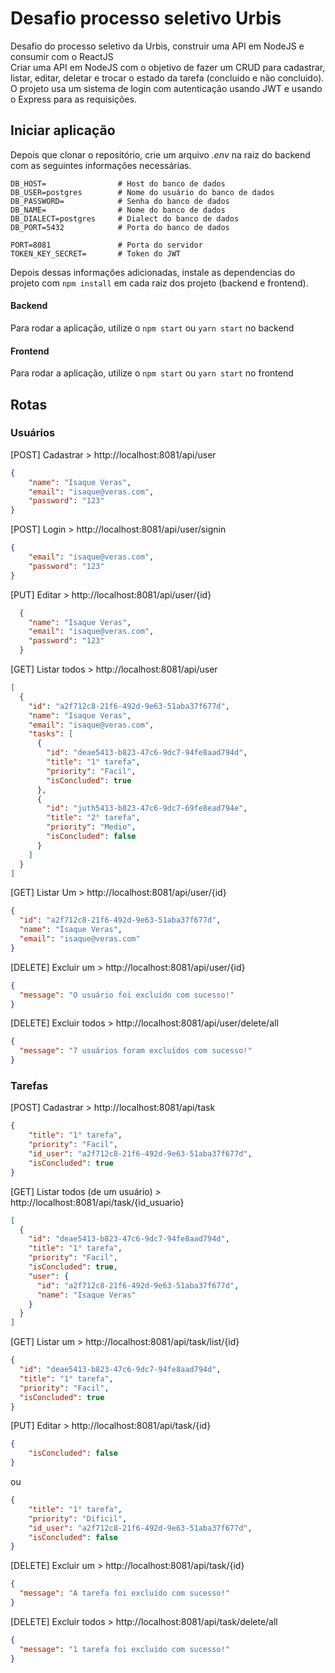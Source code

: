 # Desafio processo seletivo Urbis
Desafio do processo seletivo da Urbis, construir uma API em NodeJS e consumir com o ReactJS <br/>
Criar uma API em NodeJS com o objetivo de fazer um CRUD para cadastrar, listar, editar, deletar e trocar o estado da tarefa (concluido e não concluido). O projeto usa um sistema de login com autenticação usando JWT e usando o Express para as requisições.

## Iniciar aplicação
Depois que clonar o repositório, crie um arquivo _.env_ na raiz do backend com as seguintes informações necessárias.

```env
DB_HOST=                # Host do banco de dados
DB_USER=postgres        # Nome do usuário do banco de dados
DB_PASSWORD=            # Senha do banco de dados
DB_NAME=                # Nome do banco de dados
DB_DIALECT=postgres     # Dialect do banco de dados
DB_PORT=5432            # Porta do banco de dados

PORT=8081               # Porta do servidor
TOKEN_KEY_SECRET=       # Token do JWT
```

Depois dessas informações adicionadas, instale as dependencias do projeto com `npm install` em cada raiz dos projeto (backend e frontend). <br />

#### Backend
Para rodar a aplicação, utilize o `npm start` ou `yarn start` no backend
#### Frontend
Para rodar a aplicação, utilize o `npm start` ou `yarn start` no frontend

## Rotas
### Usuários
[POST] Cadastrar > http://localhost:8081/api/user <br/>
```json
{
	"name": "Isaque Veras",
	"email": "isaque@veras.com",
	"password": "123"
}
```

[POST] Login > http://localhost:8081/api/user/signin <br/>
``` json
{
	"email": "isaque@veras.com",
	"password": "123"
}
```

[PUT] Editar > http://localhost:8081/api/user/{id} <br/>
``` json
  {
    "name": "Isaque Veras",
    "email": "isaque@veras.com",
    "password": "123"
  }
```

[GET] Listar todos > http://localhost:8081/api/user <br/>
``` json
[
  {
    "id": "a2f712c8-21f6-492d-9e63-51aba37f677d",
    "name": "Isaque Veras",
    "email": "isaque@veras.com",
    "tasks": [
      {
        "id": "deae5413-b823-47c6-9dc7-94fe8aad794d",
        "title": "1° tarefa",
        "priority": "Facil",
        "isConcluded": true
      },
      {
        "id": "juth5413-b823-47c6-9dc7-69fe8ead794e",
        "title": "2° tarefa",
        "priority": "Medio",
        "isConcluded": false
      }
    ]
  }
]
```

[GET] Listar Um > http://localhost:8081/api/user/{id}
```json
{
  "id": "a2f712c8-21f6-492d-9e63-51aba37f677d",
  "name": "Isaque Veras",
  "email": "isaque@veras.com"
}
```

[DELETE] Excluir um > http://localhost:8081/api/user/{id} <br/>
```json
{
  "message": "O usuário foi excluído com sucesso!"
}
```

[DELETE] Excluir todos > http://localhost:8081/api/user/delete/all
```json
{
  "message": "7 usuários foram excluídos com sucesso!"
}
```

### Tarefas
[POST] Cadastrar > http://localhost:8081/api/task
```json
{
	"title": "1° tarefa",
	"priority": "Facil",
	"id_user": "a2f712c8-21f6-492d-9e63-51aba37f677d",
	"isConcluded": true
}
```

[GET] Listar todos (de um usuário) > http://localhost:8081/api/task/{id_usuario}
```json
[
  {
    "id": "deae5413-b823-47c6-9dc7-94fe8aad794d",
    "title": "1° tarefa",
    "priority": "Facil",
    "isConcluded": true,
    "user": {
      "id": "a2f712c8-21f6-492d-9e63-51aba37f677d",
      "name": "Isaque Veras"
    }
  }
]
```

[GET] Listar um > http://localhost:8081/api/task/list/{id}
```json
{
  "id": "deae5413-b823-47c6-9dc7-94fe8aad794d",
  "title": "1° tarefa",
  "priority": "Facil",
  "isConcluded": true
}
```

[PUT] Editar > http://localhost:8081/api/task/{id}
```json
{
	"isConcluded": false
}	
``` 
ou
```json
{
	"title": "1° tarefa",
	"priority": "Dificil",
	"id_user": "a2f712c8-21f6-492d-9e63-51aba37f677d",
	"isConcluded": false
}
```

[DELETE] Excluir um > http://localhost:8081/api/task/{id} <br />
```json
{
  "message": "A tarefa foi excluído com sucesso!"
}
```

[DELETE] Excluir todos > http://localhost:8081/api/task/delete/all <br/>
```json
{
  "message": "1 tarefa foi excluído com sucesso!"
}
```




